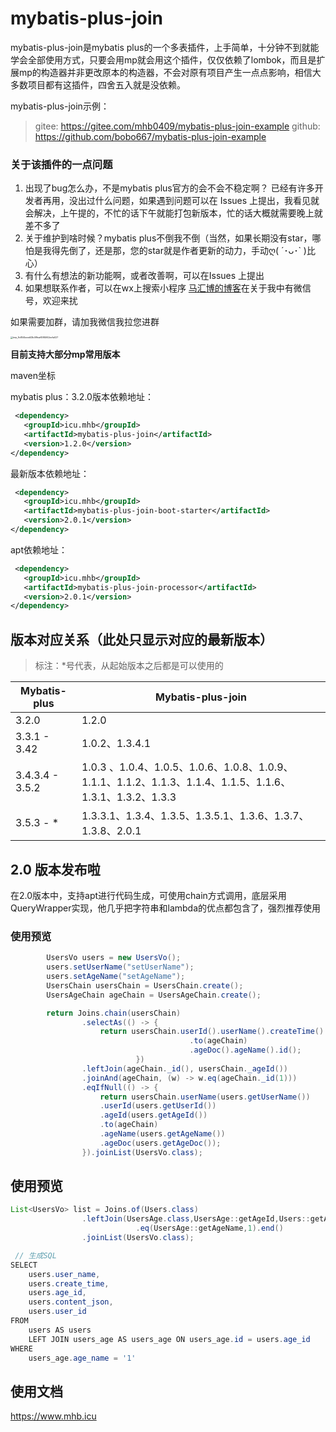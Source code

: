 # mybatis-plus-join

mybatis-plus-join是mybatis plus的一个多表插件，上手简单，十分钟不到就能学会全部使用方式，只要会用mp就会用这个插件，仅仅依赖了lombok，而且是扩展mp的构造器并非更改原本的构造器，不会对原有项目产生一点点影响，相信大多数项目都有这插件，四舍五入就是没依赖。

mybatis-plus-join示例：

> gitee: https://gitee.com/mhb0409/mybatis-plus-join-example
> github: https://github.com/bobo667/mybatis-plus-join-example



### 关于该插件的一点问题

1. 出现了bug怎么办，不是mybatis plus官方的会不会不稳定啊？ 已经有许多开发者再用，没出过什么问题，如果遇到问题可以在 Issues 上提出，我看见就会解决，上午提的，不忙的话下午就能打包新版本，忙的话大概就需要晚上就差不多了
2. 关于维护到啥时候？mybatis plus不倒我不倒（当然，如果长期没有star，哪怕是我得先倒了，还是那，您的star就是作者更新的动力，手动ღ( ´･ᴗ･` )比心）
3. 有什么有想法的新功能啊，或者改善啊，可以在Issues 上提出
4. 如果想联系作者，可以在wx上搜索小程序 <u>马汇博的博客</u>在关于我中有微信号，欢迎来扰

如果需要加群，请加我微信我拉您进群

<img src="https://www.mhba.work/upload/2022/12/tmp_9c854beed43b4f9eaf4984f42eefa027-2fe7c9b96b9b451db7317ee7bac9c0e5.jpg" alt="tmp_9c854beed43b4f9eaf4984f42eefa027" style="zoom:25%;" />



**目前支持大部分mp常用版本**

maven坐标

mybatis plus：3.2.0版本依赖地址：

```xml
 <dependency>
   <groupId>icu.mhb</groupId>
   <artifactId>mybatis-plus-join</artifactId>
   <version>1.2.0</version>
</dependency>
```

最新版本依赖地址：

```xml
 <dependency>
   <groupId>icu.mhb</groupId>
   <artifactId>mybatis-plus-join-boot-starter</artifactId>
   <version>2.0.1</version>
</dependency>
```

apt依赖地址：
```xml
 <dependency>
   <groupId>icu.mhb</groupId>
   <artifactId>mybatis-plus-join-processor</artifactId>
   <version>2.0.1</version>
</dependency>
```


## 版本对应关系（此处只显示对应的最新版本）

> 标注：*号代表，从起始版本之后都是可以使用的

| Mybatis-plus    | Mybatis-plus-join                                                                          |
| --------------- |--------------------------------------------------------------------------------------------|
| 3.2.0           | 1.2.0                                                                                      |
| 3.3.1 - 3.42    | 1.0.2、1.3.4.1                                                                              |
| 3.4.3.4 - 3.5.2 | 1.0.3 、1.0.4、1.0.5、1.0.6、1.0.8、1.0.9、1.1.1、1.1.2、1.1.3、1.1.4、1.1.5、1.1.6、1.3.1、1.3.2、1.3.3 |
| 3.5.3 - *       | 1.3.3.1、1.3.4、1.3.5、1.3.5.1、1.3.6、1.3.7、1.3.8、2.0.1                                        |


## 2.0 版本发布啦
在2.0版本中，支持apt进行代码生成，可使用chain方式调用，底层采用QueryWrapper实现，他几乎把字符串和lambda的优点都包含了，强烈推荐使用
### 使用预览
```java
        UsersVo users = new UsersVo();
        users.setUserName("setUserName");
        users.setAgeName("setAgeName");
        UsersChain usersChain = UsersChain.create();
        UsersAgeChain ageChain = UsersAgeChain.create();

        return Joins.chain(usersChain)
                .selectAs(() -> {
                    return usersChain.userId().userName().createTime()
                                        .to(ageChain)
                                        .ageDoc().ageName().id();
                            })
                .leftJoin(ageChain._id(), usersChain._ageId())
                .joinAnd(ageChain, (w) -> w.eq(ageChain._id(1)))
                .eqIfNull(() -> {
                    return usersChain.userName(users.getUserName())
                    .userId(users.getUserId())
                    .ageId(users.getAgeId())
                    .to(ageChain)
                    .ageName(users.getAgeName())
                    .ageDoc(users.getAgeDoc());
                }).joinList(UsersVo.class);
```

## 使用预览
```java
List<UsersVo> list = Joins.of(Users.class)
                .leftJoin(UsersAge.class,UsersAge::getAgeId,Users::getAgeId)
  							.eq(UsersAge::getAgeName,1).end()
                .joinList(UsersVo.class);

 // 生成SQL
SELECT
	users.user_name,
	users.create_time,
	users.age_id,
	users.content_json,
	users.user_id
FROM
	users AS users
	LEFT JOIN users_age AS users_age ON users_age.id = users.age_id 
WHERE
	users_age.age_name = '1'
```

## 使用文档
https://www.mhb.icu
